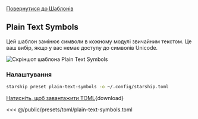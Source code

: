 [Повернутися до Шаблонів](./#plain-text-symbols)

## Plain Text Symbols

Цей шаблон замінює символи в кожному модулі звичайним текстом. Це ваш вибір, якщо у вас немає доступу до символів Unicode.

![Скріншот шаблона Plain Text Symbols](/presets/img/plain-text-symbols.png)

### Налаштування

```sh
starship preset plain-text-symbols -o ~/.config/starship.toml
```

[Натисніть, щоб завантажити TOML](/presets/toml/plain-text-symbols.toml){download}

<<< @/public/presets/toml/plain-text-symbols.toml
